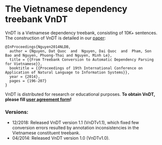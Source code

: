 # The Vietnamese dependency treebank VnDT

VnDT is a Vietnamese dependency treebank, consisting of 10K+ sentences. The construction of VnDT is detailed in our [paper](https://github.com/datquocnguyen/VnDT/blob/master/VnDT-paper-CameraReadyVersion.pdf):

    @InProceedings{Nguyen2014NLDB,
      author = {Nguyen, Dat Quoc  and  Nguyen, Dai Quoc  and  Pham, Son Bao and Nguyen, Phuong-Thai and Nguyen, Minh Le},
      title = {{From Treebank Conversion to Automatic Dependency Parsing for Vietnamese}},
      booktitle = {{Proceedings of 19th International Conference on Application of Natural Language to Information Systems}},
      year = {2014},
      pages = {196-207}
    }

VnDT is distributed for research or educational purposes. __To obtain VnDT, please fill [user agreement form](https://github.com/datquocnguyen/VnDT/blob/master/LicenseVnDT.pdf)!__

### Versions:

 - 12/2018: Released VnDT version 1.1 (VnDTv1.1), which fixed few conversion errors resulted by annotation inconsistencies in the Vietnamese constituent treebank.
 - 04/2014: Released VnDT version 1.0 (VnDTv1.0).
